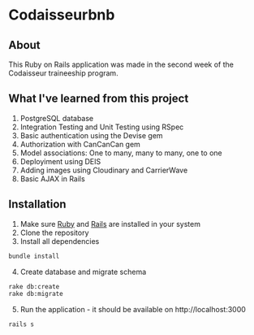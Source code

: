 # Codaisseurbnb

## About
This Ruby on Rails application was made in the second week of the Codaisseur traineeship program. 

## What I've learned from this project
1. PostgreSQL database
2. Integration Testing and Unit Testing using RSpec
3. Basic authentication using the Devise gem
4. Authorization with CanCanCan gem
5. Model associations: One to many, many to many, one to one
6. Deployiment using DEIS
7. Adding images using Cloudinary and CarrierWave
8. Basic AJAX in Rails

## Installation
1. Make sure [Ruby](https://www.ruby-lang.org/en/documentation/installation/) and [Rails](http://guides.rubyonrails.org/getting_started.html#installing-rails) are installed in your system
2. Clone the repository
3. Install all dependencies
```bash
bundle install
```
4. Create database and migrate schema
```bash
rake db:create
rake db:migrate
```
5. Run the application - it should be available on http://localhost:3000
```bash
rails s
```
